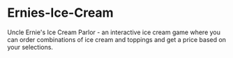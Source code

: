 # Ernies-Ice-Cream
Uncle Ernie's Ice Cream Parlor - an interactive ice cream game where you can order combinations of ice cream and toppings and get a price based on your selections.
